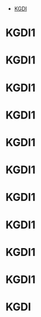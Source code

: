 - [KGDI](#kgdi)

# KGDI1
# KGDI1
# KGDI1
# KGDI1
# KGDI1
# KGDI1
# KGDI1
# KGDI1
# KGDI1
# KGDI1

# KGDI

